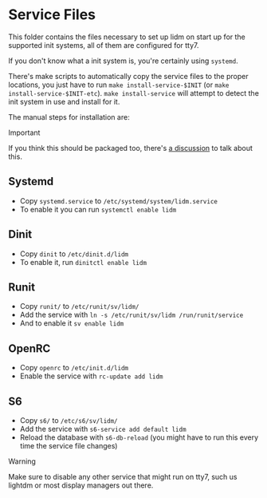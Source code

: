 # Service Files

This folder contains the files necessary to set up lidm on start up for the supported init systems, all of them are configured for tty7.

If you don't know what a init system is, you're certainly using `systemd`.

There's make scripts to automatically copy the service files to the proper locations, you just have to run `make install-service-$INIT` (or `make install-service-$INIT-etc`). `make install-service` will attempt to detect the init system in use and install for it.

The manual steps for installation are:

> [!IMPORTANT]
> If you think this should be packaged too, there's [a discussion](https://github.com/javalsai/lidm/discussions/39) to talk about this.

## Systemd

- Copy `systemd.service` to `/etc/systemd/system/lidm.service`
- To enable it you can run `systemctl enable lidm`

## Dinit

- Copy `dinit` to `/etc/dinit.d/lidm`
- To enable it, run `dinitctl enable lidm`

## Runit

- Copy `runit/` to `/etc/runit/sv/lidm/`
- Add the service with `ln -s /etc/runit/sv/lidm /run/runit/service`
- And to enable it `sv enable lidm`

## OpenRC

- Copy `openrc` to `/etc/init.d/lidm`
- Enable the service with `rc-update add lidm`

## S6

- Copy `s6/` to `/etc/s6/sv/lidm/`
- Add the service with `s6-service add default lidm`
- Reload the database with `s6-db-reload` (you might have to run this every time the service file changes)

> [!WARNING]
> Make sure to disable any other service that might run on tty7, such us lightdm or most display managers out there.
